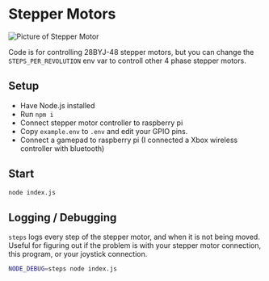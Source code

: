 # Stepper Motors
![Picture of Stepper Motor](https://external-content.duckduckgo.com/iu/?u=https%3A%2F%2Fmarket.samm.com%2F28byj-48-stepper-motor-uln2003-driver-card-general-in-428-25-B.png&f=1&nofb=1&ipt=9e360999f220cf6ae74d7b7262930771a561bb962c39c2d437c464a418213d2b&ipo=images)

Code is for controlling 28BYJ-48 stepper motors, but you can change the `STEPS_PER_REVOLUTION` env var to controll other 4 phase stepper motors.

## Setup
- Have Node.js installed
- Run `npm i`
- Connect stepper motor controller to raspberry pi
- Copy `example.env` to `.env` and edit your GPIO pins.
- Connect a gamepad to raspberry pi (I connected a Xbox wireless controller with bluetooth)

## Start
```bash
node index.js
```

## Logging / Debugging
`steps` logs every step of the stepper motor, and when it is not being moved. Useful for figuring out if the problem is with your stepper motor connection, this program, or your joystick connection.
```bash
NODE_DEBUG=steps node index.js
```
